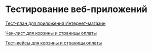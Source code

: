 # Тестирование веб-приложений
[Тест-план для приложения Интернет-магазин](https://docs.google.com/spreadsheets/d/1Kbacf8biFeEdmxGYtK7fpzFv32H8xigjssd6aIqosEk/edit?usp=drive_link)

[Чек-лист для корзины и страницы оплаты](https://docs.google.com/spreadsheets/d/1Pbna6yEGXzehRvwJXh8FnPuwHyhJiewa/edit#gid=2109830468)

[Тест-кейсы для корзины и страницы оплаты](https://app.qase.io/project/G7?suite=241&previewMode=side)
